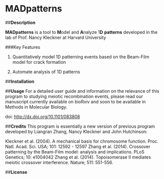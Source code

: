 # MADpatterns

##**Description**

**MADpatterns** is a tool to **M**odel and **A**nalyze  1**D** **patterns** developed in the lab of Prof. Nancy Kleckner at Harvard University

###Key Features

1. Quantitatively model 1D patterning events based on the Beam-Film model for crack formation

2. Automate analysis of 1D patterns

##**Installation**

##**Usage**
For a detailed user guide and information on the relevance of this program to studying meiotic recombination events, please read our manuscript currently available on bioRxiv and soon to be available in Methods in Molecular Biology.

doi: http://dx.doi.org/10.1101/083808

##**Credits**
This program is essentially a new version of previous program developed by Liangran Zhang, Nancy Kleckner and John Hutchinson:

Kleckner et al. (2004). A mechanical basis for chromosome function. Proc. Natl. Acad. Sci. USA; 101: 12592 - 12597
Zhang et al. (2014). Crossover patterning by the Beam-Film model: analysis and implications. PLoS Genetics; 10: e1004042
Zhang et al. (2014). Topoisomerase II mediates meiotic crossover interference. Nature; 511: 551-556.

##**License**
